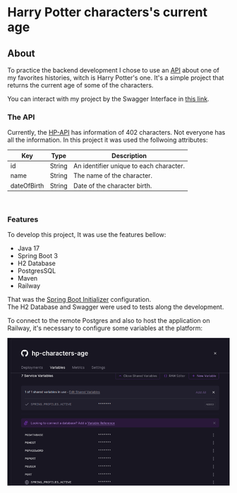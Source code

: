 # Harry Potter characters's current age

## About

To practice the backend development I chose to use an [API](https://hp-api.onrender.com/) about one of my favorites histories, witch is Harry Potter's one.
It's a simple project that returns the current age of some of the characters.

You can interact with my project by the Swagger Interface in [this link](https://hp-prd.up.railway.app/swagger-ui/index.html).

### The API

Currently, the [HP-API](https://hp-api.onrender.com/) has information of 402 characters. Not everyone has all the information.
In this project it was used the follwoing attributes:

| Key	        | Type	    | Description                       |
|-------------|----------|-----------------------------------|
| id          | 	String	 | An identifier unique to each character. |
| name        | 	String	 | The name of the character.        |
| dateOfBirth | 	String  | 	Date of the character birth.     |

<br>

### Features
To develop this project, It was use the features bellow:<br>
* Java 17
* Spring Boot 3
* H2 Database
* PostgresSQL
* Maven
* Railway

That was the [Spring Boot Initializer](https://start.spring.io/#!type=maven-project&language=java&platformVersion=3.1.4&packaging=jar&jvmVersion=17&groupId=com.prisc&artifactId=hp-characters-age&name=hp-characters-age&description=Java%20RESTful%20API%20to%20practice%20with%20SpringBoot&packageName=com.prisc.hp-characters-age&dependencies=web,postgresql,data-jpa,h2,cloud-feign) configuration.<br>
The H2 Database and Swagger were used to tests along the development.
<br>

To connect to the remote Postgres and also to host the application on Railway, it's necessary to configure some variables at the platform:

![img.png](img.png)

